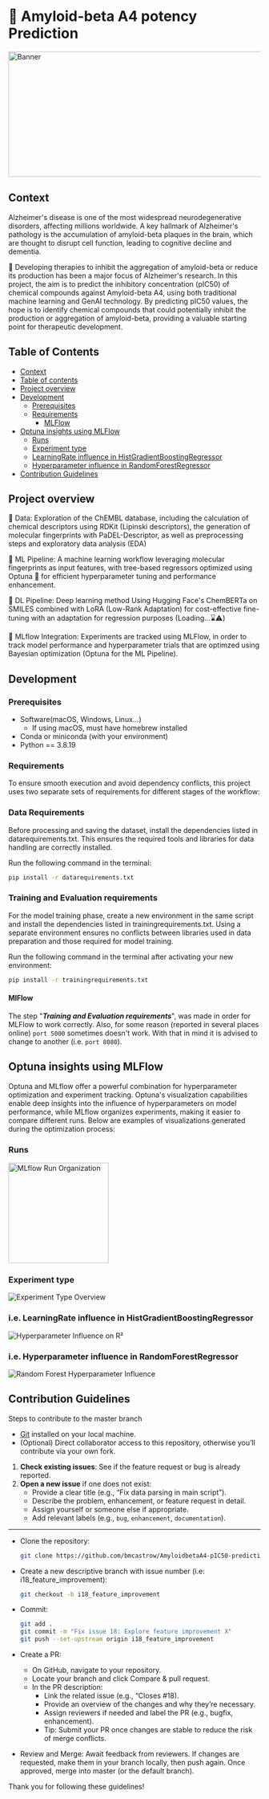 # 🧠 Amyloid-beta A4 potency Prediction

<img src="https://github.com/bmcastrow/AmyloidbetaA4-pIC50-prediction/blob/main/BrainCell.jpg" alt="Banner" style="width:1000px; height:250px;">

## Context

Alzheimer's disease is one of the most widespread neurodegenerative disorders, affecting millions worldwide. 
A key hallmark of Alzheimer's pathology is the accumulation of amyloid-beta plaques in the brain, which are thought to disrupt cell function, leading to cognitive decline and dementia. 

💊 Developing therapies to inhibit the aggregation of amyloid-beta or reduce its production has been a major focus of Alzheimer's research. In this project, the aim is to predict the inhibitory concentration (pIC50) of chemical compounds against Amyloid-beta A4, using both traditional machine learning and GenAI technology. By  predicting pIC50 values, the hope is to identify chemical compounds that could potentially inhibit the production or aggregation of amyloid-beta, providing a valuable starting point for therapeutic development.

## Table of Contents

- [Context](#context)
- [Table of contents](#table-of-contents)
- [Project overview](#project-overview)
- [Development](#development)
  - [Prerequisites](#prerequisites)
  - [Requirements](#requirements)
    - [MLFlow](#mlflow)
- [Optuna insights using MLFlow](#optuna-insights-using-mlflow)
  - [Runs](#runs)
  - [Experiment type](#experiment-type)
  - [LearningRate influence in HistGradientBoostingRegressor](#i.e-learningrate-influence-in-histgradientboostingregressor)
  - [Hyperparameter influence in RandomForestRegressor](#i.e-hyperparameter-influence-in-randomrorestregressor)
- [Contribution Guidelines](#contribution-guidelines)

## Project overview

📜 Data: Exploration of the ChEMBL database, including the calculation of chemical descriptors using RDKit (Lipinski descriptors), the generation of molecular fingerprints with PaDEL-Descriptor, as well as preprocessing steps and exploratory data analysis (EDA)

🔬 ML Pipeline: A machine learning workflow leveraging molecular fingerprints as input features, with tree-based regressors optimized using Optuna 🧿 for efficient hyperparameter tuning and performance enhancement.

🤖 DL Pipeline: Deep learning method Using Hugging Face's ChemBERTa on SMILES combined with LoRA (Low-Rank Adaptation) for cost-effective fine-tuning with an adaptation for regression purposes (Loading...⌛⚠️) 

🔄 MLflow Integration: Experiments are tracked using MLFlow, in order to track model performance and hyperparameter trials that are optimzed using Bayesian optimization (Optuna for the ML Pipeline).

## Development

### Prerequisites

- Software(macOS, Windows, Linux...)
  - If using macOS, must have homebrew installed
- Conda or miniconda (with your environment)
- Python == 3.8.19


### Requirements

To ensure smooth execution and avoid dependency conflicts, this project uses two separate sets of requirements for different stages of the workflow:

### Data Requirements
Before processing and saving the dataset, install the dependencies listed in datarequirements.txt. This ensures the required tools and libraries for data handling are correctly installed.

Run the following command in the terminal:
```bash
pip install -r datarequirements.txt
```

### Training and Evaluation requirements
For the model training phase, create a new environment in the same script and install the dependencies listed in trainingrequirements.txt. Using a separate environment ensures no conflicts between libraries used in data preparation and those required for model training.

Run the following command in the terminal after activating your new environment:
```bash
pip install -r trainingrequirements.txt
```

#### MlFlow
The step "***Training and Evaluation requirements***", was made in order for MLFlow to work correctly. Also, for some reason (reported in several places online) ```port 5000``` sometimes doesn't work. With that in mind it is advised to change to another (i.e. ```port 8080```).

## Optuna insights using MLFlow
Optuna and MLflow offer a powerful combination for hyperparameter optimization and experiment tracking. Optuna's visualization capabilities enable deep insights into the influence of hyperparameters on model performance, while MLflow organizes experiments, making it easier to compare different runs. Below are examples of visualizations generated during the optimization process:

### Runs
<img src="Optuna%20ft.%20MLFlow/mlflow_runorg.png" alt="MLflow Run Organization" style="height:200px;">

### Experiment type
![Experiment Type Overview](Optuna%20ft.%20MLFlow/experiment_type.png)

### i.e. LearningRate influence in HistGradientBoostingRegressor
![Hyperparameter Influence on R²](Optuna%20ft.%20MLFlow/hyperparameter_influence_r2.png)

### i.e. Hyperparameter influence in RandomForestRegressor
![Random Forest Hyperparameter Influence](Optuna%20ft.%20MLFlow/RandomForest_hyperparameter_influence.png)


## Contribution Guidelines

Steps to contribute to the master branch

- [Git](https://git-scm.com/) installed on your local machine.
- (Optional) Direct collaborator access to this repository, otherwise you’ll contribute via your own fork.

1. **Check existing issues**: See if the feature request or bug is already reported.  
2. **Open a new issue** if one does not exist:
   - Provide a clear title (e.g., “Fix data parsing in main script”).
   - Describe the problem, enhancement, or feature request in detail.
   - Assign yourself or someone else if appropriate.
   - Add relevant labels (e.g., `bug`, `enhancement`, `documentation`).
  
---

- Clone the repository:
   ```bash
   git clone https://github.com/bmcastrow/AmyloidbetaA4-pIC50-prediction.git

- Create a new descriptive branch with issue number (i.e: i18_feature_improvement):
  ```bash
  git checkout -b i18_feature_improvement

- Commit:
  ```bash
  git add .
  git commit -m "Fix issue 18: Explore feature improvement X"
  git push --set-upstream origin i18_feature_improvement

- Create a PR:
  - On GitHub, navigate to your repository.
  - Locate your branch and click Compare & pull request.
  - In the PR description:
    - Link the related issue (e.g., “Closes #18).
    - Provide an overview of the changes and why they’re necessary.
    - Assign reviewers if needed and label the PR (e.g., bugfix, enhancement).
    - Tip: Submit your PR once changes are stable to reduce the risk of merge conflicts.

- Review and Merge:
  Await feedback from reviewers.
  If changes are requested, make them in your branch locally, then push again.
  Once approved, merge into master (or the default branch).

Thank you for following these guidelines!
